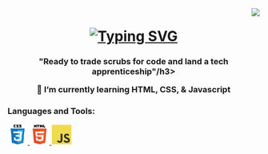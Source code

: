 <img align= "right" src= "https://visitor-badge.laobi.icu/badge?page_id=alexxodavid.alexxodavid" />

<h1 align= "center" > 
  <a href="https://git.io/typing-svg"><img src="https://readme-typing-svg.herokuapp.com?font=hack&duration=4000&pause=500&random=false&width=435&lines=Sugar+Honey+Ice+Tea!!+It+works!!+;ummmm...I'm+Alex+David+%F0%9F%AB%A1;Welcome+to+the+beginning+of+my+story" alt="Typing SVG" />
</a>

</h1>
<!--
**alexxodavid/alexxodavid** is a ✨ _special_ ✨ repository because its `README.md` (this file) appears on your GitHub profile.
-->
<h3 align="center">
"Ready to trade scrubs for code and land a tech apprenticeship"/h3>

🌱 I’m currently learning **HTML, CSS, & Javascript**

<p align="left">
</p>

<h3 align="left">Languages and Tools:</h3>
<p align="left"> <a href="https://www.w3schools.com/css/" target="_blank" rel="noreferrer"> <img src="https://raw.githubusercontent.com/devicons/devicon/master/icons/css3/css3-original-wordmark.svg" alt="css3" width="40" height="40"/> </a> <a href="https://www.w3.org/html/" target="_blank" rel="noreferrer"> <img src="https://raw.githubusercontent.com/devicons/devicon/master/icons/html5/html5-original-wordmark.svg" alt="html5" width="40" height="40"/> </a> <a href="https://developer.mozilla.org/en-US/docs/Web/JavaScript" target="_blank" rel="noreferrer"> <img src="https://raw.githubusercontent.com/devicons/devicon/master/icons/javascript/javascript-original.svg" alt="javascript" width="40" height="40"/> </a>

</p>
